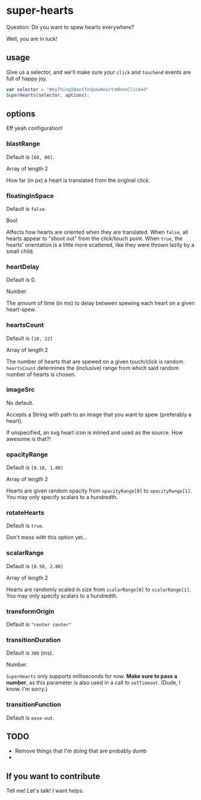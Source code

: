 # super-hearts
Question: Do you want to spew hearts everywhere?

Well, you are in luck! 

## usage
Give us a selector, and we'll make sure your `click` and `touchend` events are full of happy joy.

```javascript
var selector = "#myThingIWantToSpewHeartsWhenClicked"
SuperHearts(selector, options);
```

## options
Eff yeah configuration!

### blastRange
Default is `[60, 80]`.

Array of length 2

How far (in px) a heart is translated from the original click.


### floatingInSpace
Default is `false`.

Bool

Affects how hearts are oriented when they are translated. 
When `false`, all hearts appear to "shoot out" from the click/touch point. 
When `true`, the hearts' orientation is a little more scattered, like they were thrown lazily by a small child.

### heartDelay
Default is 0.

Number

The amount of time (in ms) to delay between spewing each heart on a given heart-spew.


### heartsCount
Default is `[18, 22]`

Array of length 2

The number of hearts that are spewed on a given touch/click is random.
`heartsCount` determines the (inclusive) range from which said random number of hearts is chosen.


### imageSrc
No default. 

Accepts a String with path to an image that you want to spew (preferably a heart). 

If unspecified, an svg heart icon is inlined and used as the source. How awesome is that?!


### opacityRange
Default is `[0.10, 1.00]`

Array of length 2

Hearts are given random opacity from `opacityRange[0]` to `opacityRange[1]`. You may only specify scalars to a hundredth.


### rotateHearts
Default is `true`.

Don't mess with this option yet...


### scalarRange
Default is `[0.50, 2.00]`

Array of length 2

Hearts are randomly scaled in size from `scalarRange[0]` to `scalarRange[1]`. You may only specify scalars to a hundredth.


### transformOrigin
Default is `"center center"`


### transitionDuration
Default is `300` (ms).

Number.

`SuperHearts` only supports milliseconds for now. **Make sure to pass a number**, as this parameter is also used in a call to `setTimeout`. (Dude, I know. I'm sorry.)


### transitionFunction
Default is `ease-out`.


## TODO
* Remove things that I'm doing that are probably dumb
* 


## If you want to contribute
Tell me! Let's talk! I want helps.
